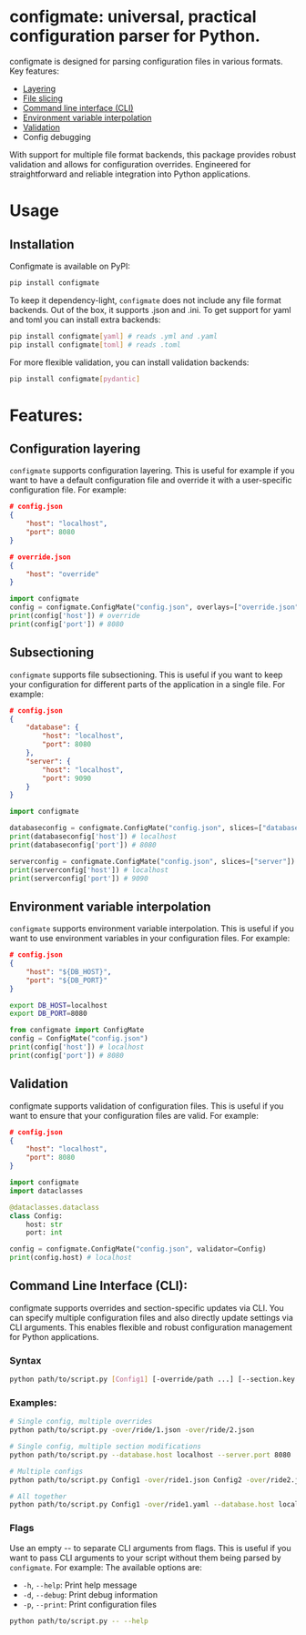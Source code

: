 # configmate: universal, practical configuration parser for Python.
configmate is designed for parsing configuration files in various formats. Key features:
- [Layering](#configuration-layering)
- [File slicing](#subsectioning)
- [Command line interface (CLI)](#command-line-interface-cli)
- [Environment variable interpolation](#environment-variable-interpolation)
- [Validation](#validation)
- Config debugging

With support for multiple file format backends, this package provides robust validation and allows for configuration overrides. Engineered for straightforward and reliable integration into Python applications.

# Usage
## Installation
Configmate is available on PyPI:
```bash
pip install configmate
```
To keep it dependency-light, `configmate` does not include any file format backends. Out of the box, it supports .json and .ini. To get support for yaml and toml you can install extra backends:
```bash
pip install configmate[yaml] # reads .yml and .yaml
pip install configmate[toml] # reads .toml
```
For more flexible validation, you can install validation backends:
```bash
pip install configmate[pydantic]
```
# Features:
## Configuration layering
`configmate` supports configuration layering. This is useful for example if you want to have a default configuration file and override it with a user-specific configuration file. For example:
```json
# config.json
{
    "host": "localhost",
    "port": 8080
}
```
```json
# override.json
{
    "host": "override"
}
```
```python
import configmate
config = configmate.ConfigMate("config.json", overlays=["override.json"])
print(config['host']) # override
print(config['port']) # 8080
```

## Subsectioning
`configmate` supports file subsectioning. This is useful if you want to keep your configuration for different parts of the application in a single file. For example:
```json
# config.json
{
    "database": {
        "host": "localhost",
        "port": 8080
    },
    "server": {
        "host": "localhost",
        "port": 9090
    }
}
```
```python
import configmate

databaseconfig = configmate.ConfigMate("config.json", slices=["database"])
print(databaseconfig['host']) # localhost
print(databaseconfig['port']) # 8080

serverconfig = configmate.ConfigMate("config.json", slices=["server"])
print(serverconfig['host']) # localhost
print(serverconfig['port']) # 9090
```


## Environment variable interpolation
`configmate` supports environment variable interpolation. This is useful if you want to use environment variables in your configuration files. For example:
```json
# config.json
{
    "host": "${DB_HOST}",
    "port": "${DB_PORT}"
}
```
```bash
export DB_HOST=localhost
export DB_PORT=8080
```
```python
from configmate import ConfigMate
config = ConfigMate("config.json")
print(config['host']) # localhost
print(config['port']) # 8080
```
## Validation
configmate supports validation of configuration files. This is useful if you want to ensure that your configuration files are valid. For example:
```json
# config.json
{
    "host": "localhost",
    "port": 8080
}
```
```python
import configmate
import dataclasses

@dataclasses.dataclass
class Config:
    host: str
    port: int

config = configmate.ConfigMate("config.json", validator=Config)
print(config.host) # localhost
```

## Command Line Interface (CLI):
configmate supports overrides and section-specific updates via CLI. You can specify multiple configuration files and also directly update settings via CLI arguments. This enables flexible and robust configuration management for Python applications.

### Syntax 
```bash
python path/to/script.py [Config1] [-override/path ...] [--section.key value]
```
### Examples:
```bash
# Single config, multiple overrides
python path/to/script.py -over/ride/1.json -over/ride/2.json

# Single config, multiple section modifications
python path/to/script.py --database.host localhost --server.port 8080

# Multiple configs
python path/to/script.py Config1 -over/ride1.json Config2 -over/ride2.json

# All together
python path/to/script.py Config1 -over/ride1.yaml --database.host localhost Config2 -over/ride2.yaml --server.port 8080
```

### Flags
Use an empty -- to separate CLI arguments from flags. This is useful if you want to pass CLI arguments to your script without them being parsed by `configmate`. For example:
The available options are:
- `-h`, `--help`: Print help message
- `-d`, `--debug`: Print debug information
- `-p`, `--print`: Print configuration files
```bash
python path/to/script.py -- --help
```